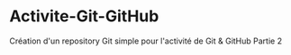 # Activite-Git-GitHub
Création d'un repository Git simple pour l'activité de Git &amp; GitHub Partie 2
